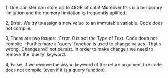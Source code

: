 1, One canister can store up to 48GB of data! Moreover this is a temporary limitation and the memory limitation is frequently uplifted. 

2, Error. We try to assign a new value to an immutable variable. Code does not compile.

3, There are two issues:
-Error. 0 is not the Type of Text. Code does not compile. 
-Furthermore a 'query' function is used to change values. That's wrong. Changes will not persist. In order to make changes we need to remove the 'query' keyword.

4, False. If we remove the async keyword of the return argument the code does not compile (even if it is a query function). 












